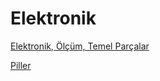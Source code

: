 # Elektronik

[Elektronik, Ölçüm, Temel Parçalar](elektronik-temel-parcalar-aletler.md)

[Piller](elektronik-piller.md)

